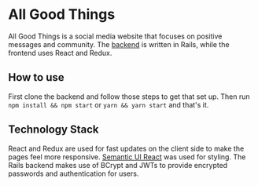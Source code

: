 # All Good Things

All Good Things is a social media website that focuses on positive messages and community. The [backend](https://github.com/jessemcready/all-good-things-backend) is written in Rails, while the frontend uses React and Redux.

## How to use

First clone the backend and follow those steps to get that set up. Then run `npm install && npm start` or `yarn && yarn start` and that's it. 

## Technology Stack

React and Redux are used for fast updates on the client side to make the pages feel more responsive. [Semantic UI React](https://react.semantic-ui.com/) was used for styling. The Rails backend makes use of BCrypt and JWTs to provide encrypted passwords and authentication for users.
